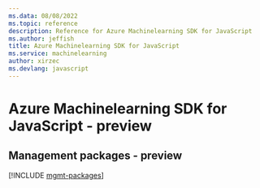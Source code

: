 ```yaml
---
ms.data: 08/08/2022
ms.topic: reference
description: Reference for Azure Machinelearning SDK for JavaScript
ms.author: jeffish
title: Azure Machinelearning SDK for JavaScript
ms.service: machinelearning
author: xirzec
ms.devlang: javascript
---
```

# Azure Machinelearning SDK for JavaScript - preview

## Management packages - preview
[!INCLUDE [mgmt-packages](machinelearning-mgmt-index.md)]